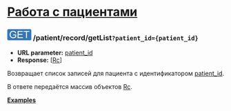 [Работа с пациентами](../../index.md)
==================================

### ![GET](../../../../img/get.png) /patient/record/getList`?patient_id={patient_id}`
* **URL parameter:** [patient_id](../../../../types.md#rc)
* **Response:** [[Rc](../../../../types.md#rc)]

Возвращает список записей для пациента с идентификатором [patient_id](../../../../types.md#rc).

В ответе передаётся массив объектов [Rc](../../../../types.md#rc).

**[Examples](examples/getList.md)**